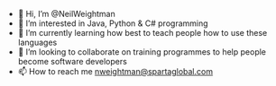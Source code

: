 - 👋 Hi, I’m @NeilWeightman
- 👀 I’m interested in Java, Python & C# programming
- 🌱 I’m currently learning how best to teach people how to use these languages
- 💞️ I’m looking to collaborate on training programmes to help people become software developers
- 📫 How to reach me nweightman@spartaglobal.com

<!---
NeilWeightman/NeilWeightman is a ✨ special ✨ repository because its `README.md` (this file) appears on your GitHub profile.
You can click the Preview link to take a look at your changes.
--->
